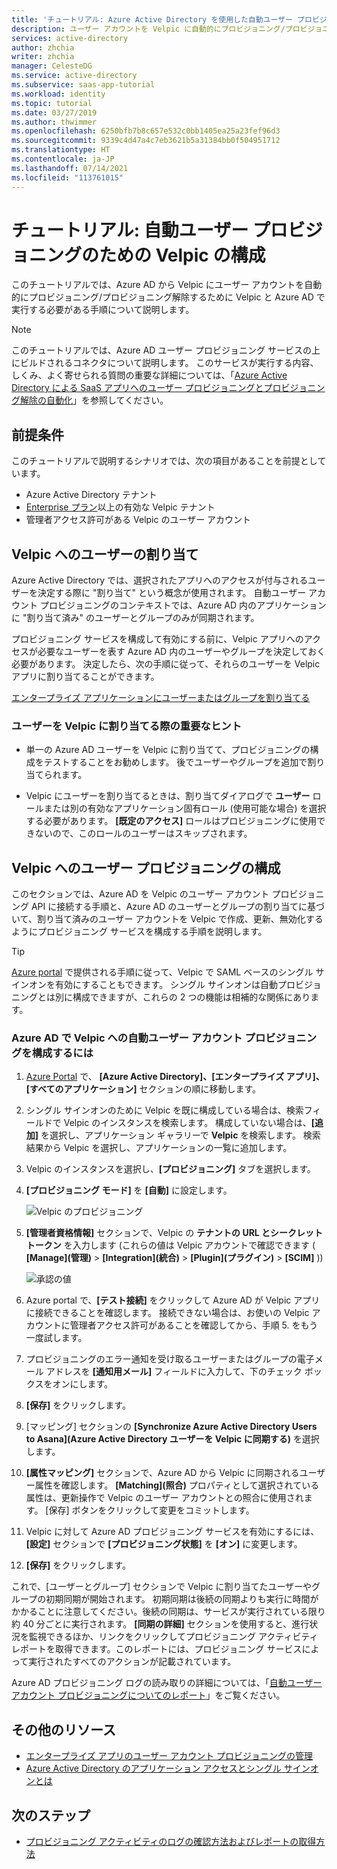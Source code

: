 ```yaml
---
title: 'チュートリアル: Azure Active Directory を使用した自動ユーザー プロビジョニングのための Velpic の構成 | Microsoft Docs'
description: ユーザー アカウントを Velpic に自動的にプロビジョニング/プロビジョニング解除するように Azure Active Directory を構成する方法について説明します。
services: active-directory
author: zhchia
writer: zhchia
manager: CelesteDG
ms.service: active-directory
ms.subservice: saas-app-tutorial
ms.workload: identity
ms.topic: tutorial
ms.date: 03/27/2019
ms.author: thwimmer
ms.openlocfilehash: 6250bfb7b8c657e532c0bb1405ea25a23fef96d3
ms.sourcegitcommit: 9339c4d47a4c7eb3621b5a31384bb0f504951712
ms.translationtype: HT
ms.contentlocale: ja-JP
ms.lasthandoff: 07/14/2021
ms.locfileid: "113761015"
---
```

# <a name="tutorial-configuring-velpic-for-automatic-user-provisioning"></a>チュートリアル: 自動ユーザー プロビジョニングのための Velpic の構成

このチュートリアルでは、Azure AD から Velpic にユーザー アカウントを自動的にプロビジョニング/プロビジョニング解除するために Velpic と Azure AD で実行する必要がある手順について説明します。

> [!NOTE]
> このチュートリアルでは、Azure AD ユーザー プロビジョニング サービスの上にビルドされるコネクタについて説明します。 このサービスが実行する内容、しくみ、よく寄せられる質問の重要な詳細については、「[Azure Active Directory による SaaS アプリへのユーザー プロビジョニングとプロビジョニング解除の自動化](../app-provisioning/user-provisioning.md)」を参照してください。

## <a name="prerequisites"></a>前提条件

このチュートリアルで説明するシナリオでは、次の項目があることを前提としています。

* Azure Active Directory テナント
* [Enterprise プラン](https://www.velpic.com/pricing.html)以上の有効な Velpic テナント
* 管理者アクセス許可がある Velpic のユーザー アカウント

## <a name="assigning-users-to-velpic"></a>Velpic へのユーザーの割り当て

Azure Active Directory では、選択されたアプリへのアクセスが付与されるユーザーを決定する際に "割り当て" という概念が使用されます。 自動ユーザー アカウント プロビジョニングのコンテキストでは、Azure AD 内のアプリケーションに "割り当て済み" のユーザーとグループのみが同期されます。 

プロビジョニング サービスを構成して有効にする前に、Velpic アプリへのアクセスが必要なユーザーを表す Azure AD 内のユーザーやグループを決定しておく必要があります。 決定したら、次の手順に従って、それらのユーザーを Velpic アプリに割り当てることができます。

[エンタープライズ アプリケーションにユーザーまたはグループを割り当てる](../manage-apps/assign-user-or-group-access-portal.md)

### <a name="important-tips-for-assigning-users-to-velpic"></a>ユーザーを Velpic に割り当てる際の重要なヒント

* 単一の Azure AD ユーザーを Velpic に割り当てて、プロビジョニングの構成をテストすることをお勧めします。 後でユーザーやグループを追加で割り当てられます。

* Velpic にユーザーを割り当てるときは、割り当てダイアログで **ユーザー** ロールまたは別の有効なアプリケーション固有ロール (使用可能な場合) を選択する必要があります。 **[既定のアクセス]** ロールはプロビジョニングに使用できないので、このロールのユーザーはスキップされます。

## <a name="configuring-user-provisioning-to-velpic"></a>Velpic へのユーザー プロビジョニングの構成

このセクションでは、Azure AD を Velpic のユーザー アカウント プロビジョニング API に接続する手順と、Azure AD のユーザーとグループの割り当てに基づいて、割り当て済みのユーザー アカウントを Velpic で作成、更新、無効化するようにプロビジョニング サービスを構成する手順を説明します。

> [!TIP]
> [Azure portal](https://portal.azure.com) で提供される手順に従って、Velpic で SAML ベースのシングル サインオンを有効にすることもできます。 シングル サインオンは自動プロビジョニングとは別に構成できますが、これらの 2 つの機能は相補的な関係にあります。

### <a name="to-configure-automatic-user-account-provisioning-to-velpic-in-azure-ad"></a>Azure AD で Velpic への自動ユーザー アカウント プロビジョニングを構成するには

1. [Azure Portal](https://portal.azure.com) で、 **[Azure Active Directory]、[エンタープライズ アプリ]、[すべてのアプリケーション]** セクションの順に移動します。

2. シングル サインオンのために Velpic を既に構成している場合は、検索フィールドで Velpic のインスタンスを検索します。 構成していない場合は、**[追加]** を選択し、アプリケーション ギャラリーで **Velpic** を検索します。 検索結果から Velpic を選択し、アプリケーションの一覧に追加します。

3. Velpic のインスタンスを選択し、**[プロビジョニング]** タブを選択します。

4. **[プロビジョニング モード]** を **[自動]** に設定します。

    ![Velpic のプロビジョニング](./media/velpic-provisioning-tutorial/Velpic1.png)

5. **[管理者資格情報]** セクションで、Velpic の **テナントの URL とシークレット トークン** を入力します (これらの値は Velpic アカウントで確認できます ( **[Manage]\(管理\)**  >  **[Integration]\(統合\)**  >  **[Plugin]\(プラグイン\)**  >  **[SCIM]** ))

    ![承認の値](./media/velpic-provisioning-tutorial/Velpic2.png)

6. Azure portal で、**[テスト接続]** をクリックして Azure AD が Velpic アプリに接続できることを確認します。 接続できない場合は、お使いの Velpic アカウントに管理者アクセス許可があることを確認してから、手順 5. をもう一度試します。

7. プロビジョニングのエラー通知を受け取るユーザーまたはグループの電子メール アドレスを **[通知用メール]** フィールドに入力して、下のチェック ボックスをオンにします。

8. **[保存]** をクリックします。

9. [マッピング] セクションの **[Synchronize Azure Active Directory Users to Asana]\(Azure Active Directory ユーザーを Velpic に同期する\)** を選択します。

10. **[属性マッピング]** セクションで、Azure AD から Velpic に同期されるユーザー属性を確認します。 **[Matching]\(照合\)** プロパティとして選択されている属性は、更新操作で Velpic のユーザー アカウントとの照合に使用されます。 [保存] ボタンをクリックして変更をコミットします。

11. Velpic に対して Azure AD プロビジョニング サービスを有効にするには、**[設定]** セクションで **[プロビジョニング状態]** を **[オン]** に変更します。

12. **[保存]** をクリックします。

これで、[ユーザーとグループ] セクションで Velpic に割り当てたユーザーやグループの初期同期が開始されます。 初期同期は後続の同期よりも実行に時間がかかることに注意してください。後続の同期は、サービスが実行されている限り約 40 分ごとに実行されます。 **[同期の詳細]** セクションを使用すると、進行状況を監視できるほか、リンクをクリックしてプロビジョニング アクティビティ レポートを取得できます。このレポートには、プロビジョニング サービスによって実行されたすべてのアクションが記載されています。

Azure AD プロビジョニング ログの読み取りの詳細については、「[自動ユーザー アカウント プロビジョニングについてのレポート](../app-provisioning/check-status-user-account-provisioning.md)」をご覧ください。

## <a name="additional-resources"></a>その他のリソース

* [エンタープライズ アプリのユーザー アカウント プロビジョニングの管理](../app-provisioning/configure-automatic-user-provisioning-portal.md)
* [Azure Active Directory のアプリケーション アクセスとシングル サインオンとは](../manage-apps/what-is-single-sign-on.md)

## <a name="next-steps"></a>次のステップ

* [プロビジョニング アクティビティのログの確認方法およびレポートの取得方法](../app-provisioning/check-status-user-account-provisioning.md)